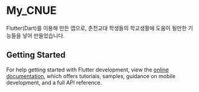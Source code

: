 # My_CNUE

Flutter(Dart)를 이용해 만든 앱으로, 춘천교대 학생들의 학교생활에 도움이 될만한 기능들을 넣어 만들었습니다.

## Getting Started

For help getting started with Flutter development, view the
[online documentation](https://docs.flutter.dev/), which offers tutorials,
samples, guidance on mobile development, and a full API reference.
